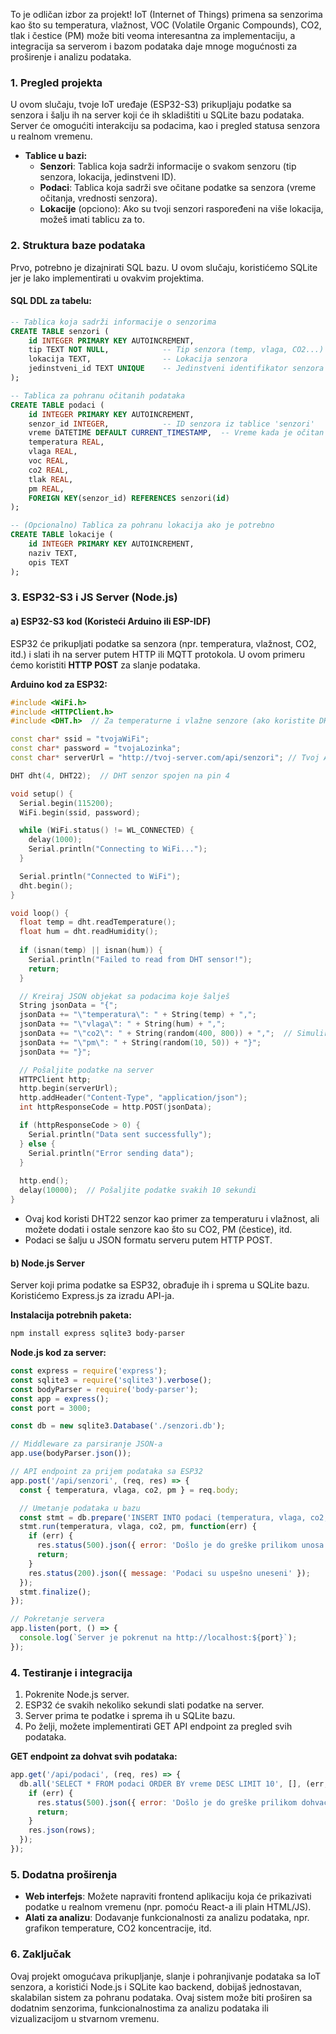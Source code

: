 To je odličan izbor za projekt! IoT (Internet of Things) primena sa senzorima kao što su temperatura, vlažnost, VOC (Volatile Organic Compounds), CO2, tlak i čestice (PM) može biti veoma interesantna za implementaciju, a integracija sa serverom i bazom podataka daje mnoge mogućnosti za proširenje i analizu podataka.

### 1. **Pregled projekta**
U ovom slučaju, tvoje IoT uređaje (ESP32-S3) prikupljaju podatke sa senzora i šalju ih na server koji će ih skladištiti u SQLite bazu podataka. Server će omogućiti interakciju sa podacima, kao i pregled statusa senzora u realnom vremenu.

- **Tablice u bazi:**
  - **Senzori**: Tablica koja sadrži informacije o svakom senzoru (tip senzora, lokacija, jedinstveni ID).
  - **Podaci**: Tablica koja sadrži sve očitane podatke sa senzora (vreme očitanja, vrednosti senzora).
  - **Lokacije** (opciono): Ako su tvoji senzori raspoređeni na više lokacija, možeš imati tablicu za to.

### 2. **Struktura baze podataka**
Prvo, potrebno je dizajnirati SQL bazu. U ovom slučaju, koristićemo SQLite jer je lako implementirati u ovakvim projektima.

#### SQL DDL za tabelu:

```sql
-- Tablica koja sadrži informacije o senzorima
CREATE TABLE senzori (
    id INTEGER PRIMARY KEY AUTOINCREMENT,
    tip TEXT NOT NULL,            -- Tip senzora (temp, vlaga, CO2...)
    lokacija TEXT,                -- Lokacija senzora
    jedinstveni_id TEXT UNIQUE    -- Jedinstveni identifikator senzora
);

-- Tablica za pohranu očitanih podataka
CREATE TABLE podaci (
    id INTEGER PRIMARY KEY AUTOINCREMENT,
    senzor_id INTEGER,            -- ID senzora iz tablice 'senzori'
    vreme DATETIME DEFAULT CURRENT_TIMESTAMP,  -- Vreme kada je očitan podatak
    temperatura REAL,
    vlaga REAL,
    voc REAL,
    co2 REAL,
    tlak REAL,
    pm REAL,
    FOREIGN KEY(senzor_id) REFERENCES senzori(id)
);

-- (Opcionalno) Tablica za pohranu lokacija ako je potrebno
CREATE TABLE lokacije (
    id INTEGER PRIMARY KEY AUTOINCREMENT,
    naziv TEXT,
    opis TEXT
);
```

### 3. **ESP32-S3 i JS Server (Node.js)**

#### a) **ESP32-S3 kod** (Koristeći Arduino ili ESP-IDF)
ESP32 će prikupljati podatke sa senzora (npr. temperatura, vlažnost, CO2, itd.) i slati ih na server putem HTTP ili MQTT protokola. U ovom primeru ćemo koristiti **HTTP POST** za slanje podataka.

**Arduino kod za ESP32:**

```cpp
#include <WiFi.h>
#include <HTTPClient.h>
#include <DHT.h>  // Za temperaturne i vlažne senzore (ako koristite DHT senzor)

const char* ssid = "tvojaWiFi";
const char* password = "tvojaLozinka";
const char* serverUrl = "http://tvoj-server.com/api/senzori"; // Tvoj API endpoint

DHT dht(4, DHT22);  // DHT senzor spojen na pin 4

void setup() {
  Serial.begin(115200);
  WiFi.begin(ssid, password);

  while (WiFi.status() != WL_CONNECTED) {
    delay(1000);
    Serial.println("Connecting to WiFi...");
  }

  Serial.println("Connected to WiFi");
  dht.begin();
}

void loop() {
  float temp = dht.readTemperature();
  float hum = dht.readHumidity();
  
  if (isnan(temp) || isnan(hum)) {
    Serial.println("Failed to read from DHT sensor!");
    return;
  }

  // Kreiraj JSON objekat sa podacima koje šalješ
  String jsonData = "{";
  jsonData += "\"temperatura\": " + String(temp) + ",";
  jsonData += "\"vlaga\": " + String(hum) + ",";
  jsonData += "\"co2\": " + String(random(400, 800)) + ",";  // Simuliraj CO2 vrednosti
  jsonData += "\"pm\": " + String(random(10, 50)) + "}";
  jsonData += "}";

  // Pošaljite podatke na server
  HTTPClient http;
  http.begin(serverUrl);
  http.addHeader("Content-Type", "application/json");
  int httpResponseCode = http.POST(jsonData);

  if (httpResponseCode > 0) {
    Serial.println("Data sent successfully");
  } else {
    Serial.println("Error sending data");
  }
  
  http.end();
  delay(10000);  // Pošaljite podatke svakih 10 sekundi
}
```

- Ovaj kod koristi DHT22 senzor kao primer za temperaturu i vlažnost, ali možete dodati i ostale senzore kao što su CO2, PM (čestice), itd.
- Podaci se šalju u JSON formatu serveru putem HTTP POST.

#### b) **Node.js Server**
Server koji prima podatke sa ESP32, obrađuje ih i sprema u SQLite bazu. Koristićemo Express.js za izradu API-ja.

**Instalacija potrebnih paketa:**

```bash
npm install express sqlite3 body-parser
```

**Node.js kod za server:**

```javascript
const express = require('express');
const sqlite3 = require('sqlite3').verbose();
const bodyParser = require('body-parser');
const app = express();
const port = 3000;

const db = new sqlite3.Database('./senzori.db');

// Middleware za parsiranje JSON-a
app.use(bodyParser.json());

// API endpoint za prijem podataka sa ESP32
app.post('/api/senzori', (req, res) => {
  const { temperatura, vlaga, co2, pm } = req.body;

  // Umetanje podataka u bazu
  const stmt = db.prepare('INSERT INTO podaci (temperatura, vlaga, co2, pm) VALUES (?, ?, ?, ?)');
  stmt.run(temperatura, vlaga, co2, pm, function(err) {
    if (err) {
      res.status(500).json({ error: 'Došlo je do greške prilikom unosa podataka' });
      return;
    }
    res.status(200).json({ message: 'Podaci su uspešno uneseni' });
  });
  stmt.finalize();
});

// Pokretanje servera
app.listen(port, () => {
  console.log(`Server je pokrenut na http://localhost:${port}`);
});
```

### 4. **Testiranje i integracija**
1. Pokrenite Node.js server.
2. ESP32 će svakih nekoliko sekundi slati podatke na server.
3. Server prima te podatke i sprema ih u SQLite bazu.
4. Po želji, možete implementirati GET API endpoint za pregled svih podataka.

**GET endpoint za dohvat svih podataka:**

```javascript
app.get('/api/podaci', (req, res) => {
  db.all('SELECT * FROM podaci ORDER BY vreme DESC LIMIT 10', [], (err, rows) => {
    if (err) {
      res.status(500).json({ error: 'Došlo je do greške prilikom dohvaćanja podataka' });
      return;
    }
    res.json(rows);
  });
});
```

### 5. **Dodatna proširenja**
- **Web interfejs**: Možete napraviti frontend aplikaciju koja će prikazivati podatke u realnom vremenu (npr. pomoću React-a ili plain HTML/JS).
- **Alati za analizu**: Dodavanje funkcionalnosti za analizu podataka, npr. grafikon temperature, CO2 koncentracije, itd.

### 6. **Zaključak**
Ovaj projekt omogućava prikupljanje, slanje i pohranjivanje podataka sa IoT senzora, a koristići Node.js i SQLite kao backend, dobijaš jednostavan, skalabilan sistem za pohranu podataka. Ovaj sistem može biti proširen sa dodatnim senzorima, funkcionalnostima za analizu podataka ili vizualizacijom u stvarnom vremenu.
